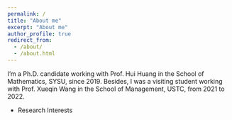 ```yaml
---
permalink: /
title: "About me"
excerpt: "About me"
author_profile: true
redirect_from: 
  - /about/
  - /about.html
---
```


I’m a Ph.D. candidate working with Prof. Hui Huang in the School of Mathematics, SYSU, since 2019. Besides, I was a visiting student working with Prof. Xueqin Wang in the School of Management, USTC, from 2021 to 2022.

- Research Interests
